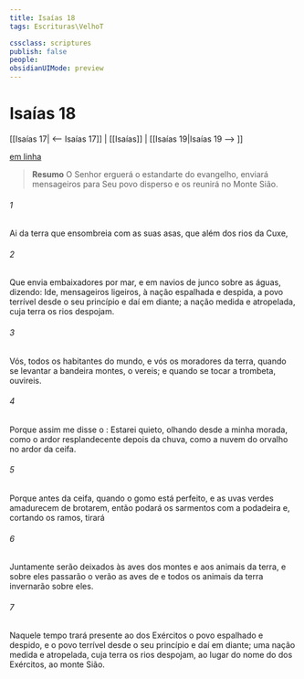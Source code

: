 ```yaml
---
title: Isaías 18
tags: Escrituras\VelhoT

cssclass: scriptures
publish: false
people:
obsidianUIMode: preview
---
```


# Isaías 18
[[Isaías 17| <-- Isaías 17]] | [[Isaías]] | [[Isaías 19|Isaías 19 --> ]]

[em linha](https://churchofjesuschrist.org/study/scriptures/ot/isa/18?lang=por)

> __Resumo__
O Senhor erguerá o estandarte do evangelho, enviará mensageiros para Seu povo disperso e os reunirá no Monte Sião.

###### 1 
Ai da terra que ensombreia com as suas asas, que  além dos rios da Cuxe,

###### 2 
Que envia embaixadores por mar, e em navios de junco sobre as águas, dizendo: Ide, mensageiros ligeiros, à nação espalhada e despida, a  povo terrível desde o seu princípio e daí em diante; a  nação medida e atropelada, cuja terra os rios despojam.

###### 3 
Vós, todos os habitantes do mundo, e vós os moradores da terra, quando se levantar a bandeira  montes, o vereis; e quando se tocar a trombeta,  ouvireis.

###### 4 
Porque assim me disse o : Estarei quieto, olhando desde a minha morada, como o ardor resplandecente depois da chuva, como a nuvem do orvalho no ardor da ceifa.

###### 5 
Porque antes da ceifa, quando  o gomo está perfeito, e as uvas verdes amadurecem  de brotarem, então podará os sarmentos com a podadeira e, cortando os ramos,  tirará 

###### 6 
Juntamente serão deixados às aves dos montes e aos animais da terra, e sobre eles passarão o verão as aves de  e todos os animais da terra invernarão sobre eles.

###### 7 
Naquele tempo trará  presente ao  dos Exércitos o povo espalhado e despido, e o povo terrível desde o seu princípio e daí em diante; uma nação medida e atropelada, cuja terra os rios despojam, ao lugar do nome do  dos Exércitos, ao monte Sião.

